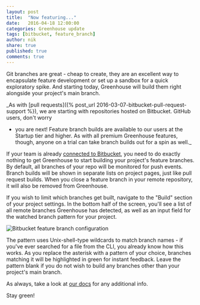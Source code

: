 ```yaml
---
layout: post
title:  "Now featuring..."
date:   2016-04-18 12:00:00
categories: Greenhouse update
tags: [bitbucket, feature_branch]
author: nik
share: true
published: true
comments: true
---
```


Git branches are great - cheap to create, they are an excellent way to
encapsulate feature development or set up a sandbox for a quick exploratory
spike. And starting today, Greenhouse will build them right alongside your
project's main branch.

_As with [pull requests]({% post_url 2016-03-07-bitbucket-pull-request-support %}),
we are starting with repositories hosted on Bitbucket. GitHub users, don't worry
- you are next! Feature branch builds are available to our users at the Startup tier and higher.
As with all premium Greenhouse features, though, anyone on a trial can take
branch builds out for a spin as well._

<!--more-->

If your team is already [connected to Bitbucket](http://docs.greenhouseci.com/v1.0/docs/bitbucket),
you need to do exactly nothing to get Greenhouse to start building your project's feature
branches. By default, all branches of your repo will be monitored for push events.
Branch builds will be shown in separate lists on project pages, just like
pull request builds. When you close a feature branch in your remote repository,
it will also be removed from Greenhouse.

If you wish to limit which branches get built, navigate to the "Build"
section of your project settings. In the bottom half of the screen, you'll see a
list of all remote branches Greenhouse has detected, as well as an input field
for the watched branch pattern for your project.

![Bitbucket feature branch configuration](/assets/bitbucket_feature-branches.png "Bitbucket
feature branch configuration")

The pattern uses Unix-shell-type wildcards to match branch names - if you've
ever searched for a file from the CLI, you already know how this works. As you
replace the asterisk with a pattern of your choice, branches matching it will be
highlighted in green for instant feedback. Leave the pattern blank if you do not
wish to build any branches other than your project's main branch.

As always, take a look at [our docs](http://docs.greenhouseci.com/v1.0/docs/bitbucket-feature-branches)
for any additional info.

Stay green!
